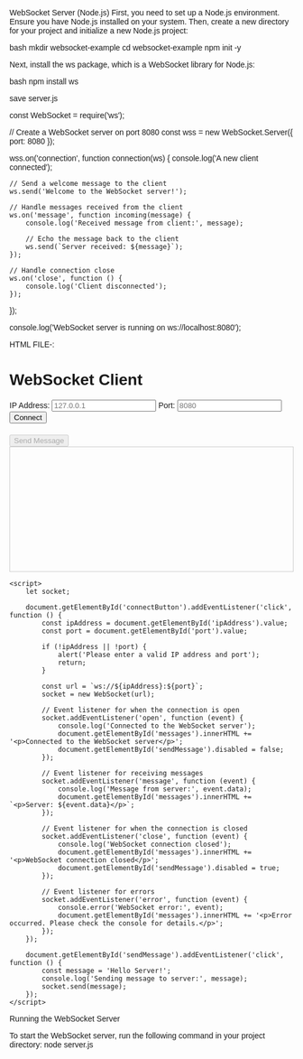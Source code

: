WebSocket Server (Node.js)
First, you need to set up a Node.js environment. Ensure you have Node.js installed on your system. Then, create a new directory for your project and initialize a new Node.js project:

bash
mkdir websocket-example
cd websocket-example
npm init -y

Next, install the ws package, which is a WebSocket library for Node.js:

bash
npm install ws

save server.js

const WebSocket = require('ws');

// Create a WebSocket server on port 8080
const wss = new WebSocket.Server({ port: 8080 });

wss.on('connection', function connection(ws) {
    console.log('A new client connected');

    // Send a welcome message to the client
    ws.send('Welcome to the WebSocket server!');

    // Handle messages received from the client
    ws.on('message', function incoming(message) {
        console.log('Received message from client:', message);

        // Echo the message back to the client
        ws.send(`Server received: ${message}`);
    });

    // Handle connection close
    ws.on('close', function () {
        console.log('Client disconnected');
    });
});

console.log('WebSocket server is running on ws://localhost:8080');

HTML FILE-:

<!DOCTYPE html>
<html lang="en">
<head>
    <meta charset="UTF-8">
    <meta name="viewport" content="width=device-width, initial-scale=1.0">
    <title>WebSocket Client</title>
    <style>
        body {
            font-family: Arial, sans-serif;
        }
        #connectionForm {
            margin-bottom: 20px;
        }
        #messages {
            border: 1px solid #ccc;
            padding: 10px;
            height: 200px;
            overflow-y: scroll;
        }
    </style>
</head>
<body>
    <h1>WebSocket Client</h1>
    <form id="connectionForm">
        <label for="ipAddress">IP Address:</label>
        <input type="text" id="ipAddress" placeholder="127.0.0.1">
        <label for="port">Port:</label>
        <input type="text" id="port" placeholder="8080">
        <button type="button" id="connectButton">Connect</button>
    </form>
    <button id="sendMessage" disabled>Send Message</button>
    <div id="messages"></div>

    <script>
        let socket;

        document.getElementById('connectButton').addEventListener('click', function () {
            const ipAddress = document.getElementById('ipAddress').value;
            const port = document.getElementById('port').value;

            if (!ipAddress || !port) {
                alert('Please enter a valid IP address and port');
                return;
            }

            const url = `ws://${ipAddress}:${port}`;
            socket = new WebSocket(url);

            // Event listener for when the connection is open
            socket.addEventListener('open', function (event) {
                console.log('Connected to the WebSocket server');
                document.getElementById('messages').innerHTML += '<p>Connected to the WebSocket server</p>';
                document.getElementById('sendMessage').disabled = false;
            });

            // Event listener for receiving messages
            socket.addEventListener('message', function (event) {
                console.log('Message from server:', event.data);
                document.getElementById('messages').innerHTML += `<p>Server: ${event.data}</p>`;
            });

            // Event listener for when the connection is closed
            socket.addEventListener('close', function (event) {
                console.log('WebSocket connection closed');
                document.getElementById('messages').innerHTML += '<p>WebSocket connection closed</p>';
                document.getElementById('sendMessage').disabled = true;
            });

            // Event listener for errors
            socket.addEventListener('error', function (event) {
                console.error('WebSocket error:', event);
                document.getElementById('messages').innerHTML += '<p>Error occurred. Please check the console for details.</p>';
            });
        });

        document.getElementById('sendMessage').addEventListener('click', function () {
            const message = 'Hello Server!';
            console.log('Sending message to server:', message);
            socket.send(message);
        });
    </script>
</body>
</html>


Running the WebSocket Server

To start the WebSocket server, run the following command in your project directory:
node server.js
